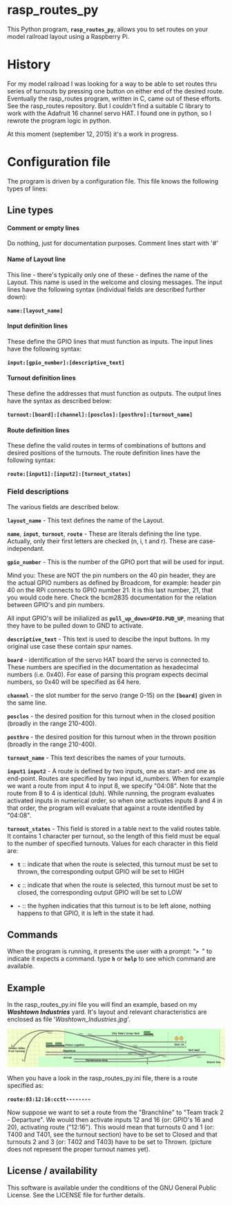 # rasp_routes_py
This Python program, **`rasp_routes_py`**, allows you to set routes on your model railroad layout using a Raspberry Pi.

# History
For my model railroad I was looking for a way to be able to set routes thru series of turnouts by pressing one button on either end of the desired route. Eventually the rasp_routes program, written in C, came out of these efforts. See the rasp_routes repository. But I couldn't find a suitable C library to work with the Adafruit 16 channel servo HAT. I found one in python, so I rewrote the program logic in python.

At this moment (september 12, 2015) it's a work in progress.

# Configuration file
The program is driven by a configuration file. This file knows the following types of lines:

## Line types

#### Comment or empty lines
Do nothing, just for documentation purposes. Comment lines start with '#'
	
#### Name of Layout line
This line - there's typically only one of these - defines the name of the Layout. This name is used in the welcome and closing messages. The input lines have the following syntax (individual fields are described further down):

**`name:[layout_name]`**

#### Input definition lines
These define the GPIO lines that must function as inputs. The input lines have the following syntax:

**`input:[gpio_number]:[descriptive_text]`**

#### Turnout definition lines
These define the addresses that must function as outputs. The output lines have the syntax as described below:

**`turnout:[board]:[channel]:[posclos]:[posthro]:[turnout_name]`**

#### Route definition lines
These define the valid routes in terms of combinations of buttons and desired positions of the turnouts. The route definition lines have the following syntax:

**`route:[input1]:[input2]:[turnout_states]`**


### Field descriptions
The various fields are described below.

**`layout_name`** - This text defines the name of the Layout.

**`name`**, **`input`**, **`turnout`**, **`route`** - These are literals defining the line type. Actually, only their first letters are checked (n, i, t and r). These are case-independant.

**`gpio_number`** - This is the number of the GPIO port that will be used for input.

Mind you: These are NOT the pin numbers on the 40 pin header, they are the actual GPIO numbers as defined by Broadcom, for example: header pin 40 on the RPi connects to GPIO number 21. It is this last number, 21, that you would code here. Check the bcm2835 documentation for the relation between GPIO's and pin numbers.

All input GPIO's will be inilialized as **`pull_up_down=GPIO.PUD_UP`**, meaning that they have to be pulled down to GND to activate.

**`descriptive_text`** - This text is used to descibe the input buttons. In my original use case these contain spur names.

**`board`** - identification of the servo HAT board the servo is connected to. These numbers are specified in the documentation as hexadecimal numbers (i.e. 0x40). For ease of parsing this program expects decimal numbers, so 0x40 will be specified as 64 here.

**`channel`** - the slot number for the servo (range 0-15) on the **`[board]`** given in the same line.

**`posclos`** - the desired position for this turnout when in the closed position (broadly in the range 210-400).

**`posthro`** - the desired position for this turnout when in the thrown position (broadly in the range 210-400).

**`turnout_name`** - This text describes the names of your turnouts.

**`input1`** **`input2`** - A route is defined by two inputs, one as start- and one as end-point. Routes are specified by two input id_numbers. When for example we want a route from input 4 to input 8, we specify "04:08". Note that the route from 8 to 4 is identical (duh). While running, the program evaluates activated inputs in numerical order, so when one activates inputs 8 and 4 in that order, the program will evaluate that against a route identified by "04:08".

**`turnout_states`** - This field is stored in a table next to the valid routes table. It contains 1 character per turnout, so the length of this field must be equal to the 	number of specified turnouts. Values for each character in this field are:

* **`t`** :: indicate that when the route is selected, this turnout must be set to thrown, the corresponding output GPIO will be set to HIGH

* **`c`** :: indicate that when the route is selected, this turnout must be set to closed, the corresponding output GPIO will be set to LOW

* **`-`** :: the hyphen indicaties that this turnout is to be left alone, nothing happens to that GPIO, it is left in the state it had.


## Commands
When the program is running, it presents the user with a prompt: "**`> `**" to indicate it expects a command. type **`h`** or **`help`** to see which command are available.


## Example
In the rasp_routes_py.ini file you will find an example, based on my ***Washtown Industries*** yard. It's layout and relevant characteristics are enclosed as file '*Washtown_Industries.jpg*'. 

![Washtown Industries](./Washtown_Industries.jpg)

When you have a look in the rasp_routes_py.ini file, there is a route specified as:

**`route:03:12:16:cctt--------`**

Now suppose we want to set a route from the "Branchline" to "Team track 2 - Departure". We would then activate inputs 12 and 16 (or: GPIO's 16 and 20), activating route ("12:16"). This would mean that turnouts 0 and 1 (or: T400 and T401, see the turnout section) have to be set to Closed and that turnouts 2 and 3 (or: T402 and T403) have to be set to Thrown. (picture does not represent the proper turnout names yet).

## License / availability
This software is available under the conditions of the GNU General Public License. See the LICENSE file for further details.

